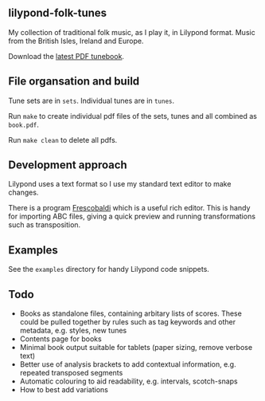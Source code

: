 lilypond-folk-tunes
---

My collection of traditional folk music, as I play it, in Lilypond format. Music from the British Isles, Ireland and Europe.

Download the [latest PDF tunebook](https://github.com/JamesBarwell/lilypond-folk-tunes/releases/latest/download/book.pdf).


## File organsation and build

Tune sets are in `sets`. Individual tunes are in `tunes`.

Run `make` to create individual pdf files of the sets, tunes and all combined as `book.pdf`.

Run `make clean` to delete all pdfs.


## Development approach

Lilypond uses a text format so I use my standard text editor to make changes.

There is a program [Frescobaldi](https://frescobaldi.org/) which is a useful rich editor. This is handy for importing ABC files, giving a quick preview and running transformations such as transposition.


## Examples

See the `examples` directory for handy Lilypond code snippets.


## Todo

- Books as standalone files, containing arbitary lists of scores. These could be pulled together by rules such as tag keywords and other metadata, e.g. styles, new tunes
- Contents page for books
- Minimal book output suitable for tablets (paper sizing, remove verbose text)
- Better use of analysis brackets to add contextual information, e.g. repeated transposed segments
- Automatic colouring to aid readability, e.g. intervals, scotch-snaps
- How to best add variations
